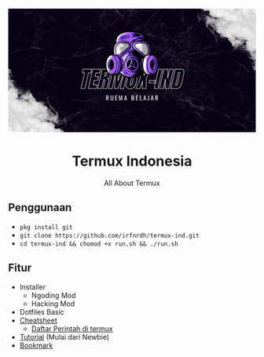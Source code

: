 ![Termux](TERMUX.jpg)

<div align="center">
  <h1>Termux Indonesia</h1>
  <p>All About Termux</p>
</div>
  
## Penggunaan

- `pkg install git`
- `git clone https://github.com/irfnrdh/termux-ind.git`
- `cd termux-ind && chomod +x run.sh && ./run.sh`

## Fitur
- Installer 
  - Ngoding Mod
  - Hacking Mod
- Dotfiles Basic
- [Cheatsheet](Cheatsheets.md)
  - [Daftar Perintah di termux](https://github.com/irfnrdh/termux-ind/wiki/Perintah-di-Termux) 
- [Tutorial](Tutorial.md) (Mulai dari Newbie)
- [Bookmark](Bookmarks.md)
